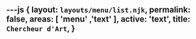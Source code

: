 ---js
{
layout: `layouts/menu/list.njk`,
permalink: false,
areas:  [ 'menu' ,'text' ],
active: 'text',
title:  `Chercheur d'Art`,
}
---
